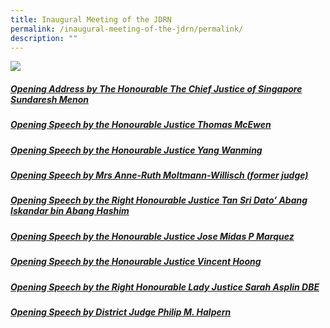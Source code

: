 ```yaml
---
title: Inaugural Meeting of the JDRN
permalink: /inaugural-meeting-of-the-jdrn/permalink/
description: ""
---
```

![](/images/Official%20group%20photograph%20-%20Final.jpg)

##### [Opening Address by The Honourable The Chief Justice of Singapore Sundaresh Menon](/files/2022-05-18%20-%20Inaugural%20JDRN%20Meeting%20Opening%20Address.pdf)

##### [ Opening Speech by the Honourable Justice Thomas McEwen](/files/Ontario%20Superior%20Court%20of%20Justice%20Speech-updated.pdf)

##### [Opening Speech by the Honourable Justice Yang Wanming](/files/The%20Supreme%20People’s%20Court%20of%20The%20People’s%20Republic%20of%20China%20-%20opening%20speech.pdf)

##### [Opening Speech by Mrs Anne-Ruth Moltmann-Willisch (former judge)](/files/Berlin%20Regional%20Court%20-%20Speech.pdf)

##### [Opening Speech by the Right Honourable Justice Tan Sri Dato’ Abang Iskandar bin Abang Hashim](/files/Malaysia%20Speech.pdf)

##### [Opening Speech by the Honourable Justice Jose Midas P Marquez](/files/Philippines_Opening%20Speech_Hon%20Jose%20Midas%20P%20Marquez.pdf)

##### [Opening Speech by the Honourable Justice Vincent Hoong](/files/Singapore%20-%20Speech.pdf)

##### [Opening Speech by the Right Honourable Lady Justice Sarah Asplin DBE](/files/UK%20Speech.pdf)

##### [Opening Speech by District Judge Philip M. Halpern](/files/JDRN%20Halpern%20speech.pdf)